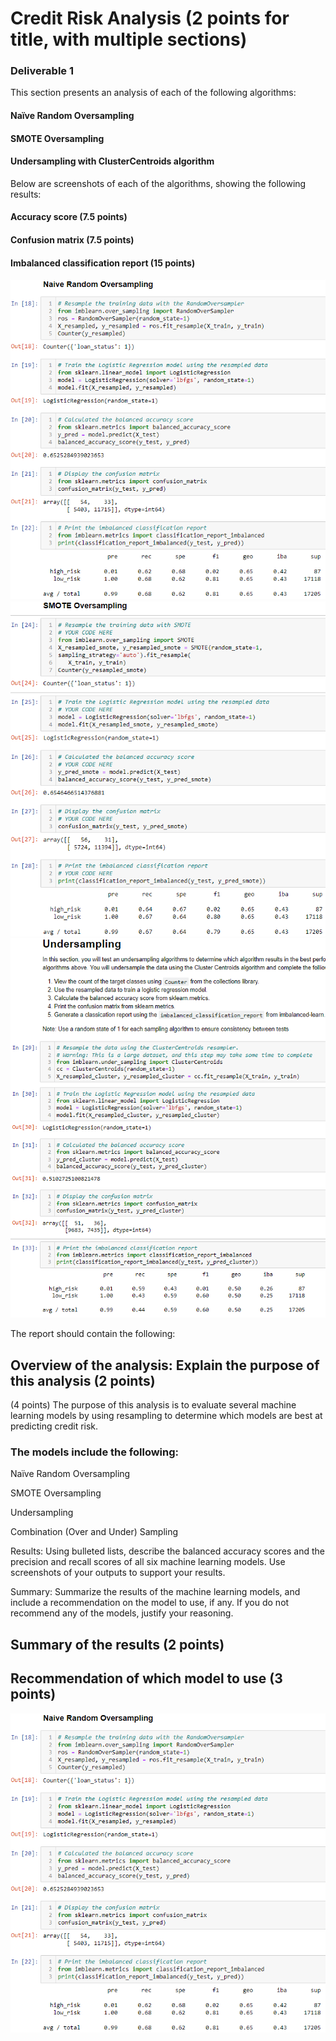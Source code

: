 # Credit Risk Analysis (2 points for title, with multiple sections)

### Deliverable 1 

This section presents an analysis of each of the following algorithms:

#### Naïve Random Oversampling</p>
#### SMOTE Oversampling</p>
#### Undersampling with ClusterCentroids algorithm</p>

Below are screenshots of each of the algorithms, showing the following results:

#### Accuracy score (7.5 points)
#### Confusion matrix (7.5 points)
#### Imbalanced classification report (15 points)

![Naive_Random_Oversampling.png](Resources/Naive_Random_Oversampling.png)
![SMOTE_Oversampling.png](Resources/SMOTE_Oversampling.png)
![Undersampling.png](Resources/Undersampling.png)

The report should contain the following:

## Overview of the analysis: Explain the purpose of this analysis (2 points)

(4 points) The purpose of this analysis is to evaluate several machine learning models by using resampling to determine which models are best at predicting credit risk.

### The models include the following:

Naïve Random Oversampling</p>
SMOTE Oversampling</p>
Undersampling</p>
Combination (Over and Under) Sampling</p>

Results: Using bulleted lists, describe the balanced accuracy scores and the precision and recall scores of all six machine learning models. Use screenshots of your outputs to support your results.

Summary: Summarize the results of the machine learning models, and include a recommendation on the model to use, if any. If you do not recommend any of the models, justify your reasoning.

## Summary of the results (2 points)
## Recommendation of which model to use (3 points)

![Naive_Random_Oversampling.png](Resources/Naive_Random_Oversampling.png)
